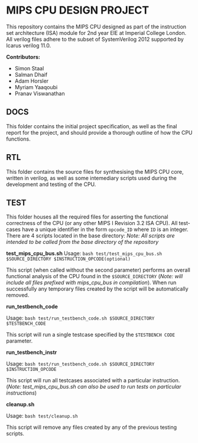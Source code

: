 MIPS CPU DESIGN PROJECT
=======================
This repository contains the MIPS CPU designed as part of the instruction set
architecture (ISA) module for 2nd year EIE at Imperial College London. All verilog
files adhere to the subset of SystemVerilog 2012 supported by Icarus verilog 11.0.

**Contributors:**
- Simon Staal
- Salman Dhaif
- Adam Horsler
- Myriam Yaaqoubi
- Pranav Viswanathan

DOCS
----
This folder contains the initial project specification, as well as the final
report for the project, and should provide a thorough outline of how the CPU
functions.

RTL
---
This folder contains the source files for synthesising the MIPS CPU core, written
in verilog, as well as some intemediary scripts used during the development
and testing of the CPU.

TEST
----
This folder houses all the required files for asserting the functional correctness
of the CPU (or any other MIPS I Revision 3.2 ISA CPU). All test-cases have a unique
identifier in the form `opcode_ID` where `ID` is an integer.
There are 4 scripts located in the base directory:
*Note: All scripts are intended to be called from the base directory of the repository*

**test_mips_cpu_bus.sh**
Usage: `bash test/test_mips_cpu_bus.sh $SOURCE_DIRECTORY $INSTRUCTION_OPCODE(optional)`

This script (when called without the second parameter) performs an overall functional
analysis of the CPU found in the `$SOURCE_DIRECTORY` (*Note: will include all files prefixed
with mips_cpu_bus in compilation*). When run successfully any temporary files created
by the script will be automatically removed.

**run_testbench_code**

Usage: `bash test/run_testbench_code.sh $SOURCE_DIRECTORY $TESTBENCH_CODE`

This script will run a single testcase specified by the `$TESTBENCH CODE` parameter.

**run_testbench_instr**

Usage: `bash test/run_testbench_code.sh $SOURCE_DIRECTORY $INSTRUCTION_OPCODE`

This script will run all testcases associated with a particular instruction.
(*Note: test_mips_cpu_bus.sh can also be used to run tests on particular instructions*)

**cleanup.sh**

Usage: `bash test/cleanup.sh`

This script will remove any files created by any of the previous testing scripts.
